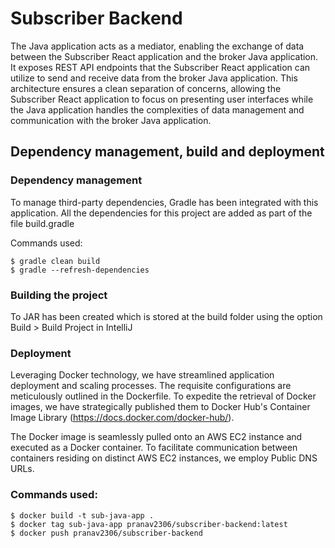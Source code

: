 # Subscriber Backend

The Java application acts as a mediator, enabling the exchange of data between the Subscriber React application and the broker Java application. It exposes REST API endpoints that the Subscriber React application can utilize to send and receive data from the broker Java application. This architecture ensures a clean separation of concerns, allowing the Subscriber React application to focus on presenting user interfaces while the Java application handles the complexities of data management and communication with the broker Java application.

## Dependency management, build and deployment

### Dependency management
To manage third-party dependencies, Gradle has been integrated with this application. All the dependencies for this project are added as part of the file build.gradle

Commands used:
```
$ gradle clean build
$ gradle --refresh-dependencies
```

### Building the project
To JAR has been created which is stored at the build folder using the option Build > Build Project in IntelliJ

### Deployment
Leveraging Docker technology, we have streamlined application deployment and scaling processes. The requisite configurations are meticulously outlined in the Dockerfile. To expedite the retrieval of Docker images, we have strategically published them to Docker Hub's Container Image Library (https://docs.docker.com/docker-hub/).

The Docker image is seamlessly pulled onto an AWS EC2 instance and executed as a Docker container. To facilitate communication between containers residing on distinct AWS EC2 instances, we employ Public DNS URLs.

### Commands used:
```
$ docker build -t sub-java-app .
$ docker tag sub-java-app pranav2306/subscriber-backend:latest
$ docker push pranav2306/subscriber-backend
```


